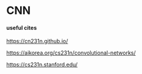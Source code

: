 # CNN

#### useful cites 

https://cn231n.github.io/

https://aikorea.org/cs231n/convolutional-networks/

https://cs231n.stanford.edu/
